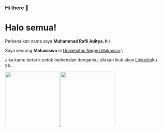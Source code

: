 ### Hi there 👋
# Halo semua! 

Perkenalkan nama saya **Muhammad Rafli Aditya. h**.\

Saya seorang **Mahasiswa** di [Universitas Negeri Makassar](https://unm.ac.id/).\

Jika kamu tertarik untuk berkenalan denganku, silakan ikuti akun [Linkedin](https://www.linkedin.com/in/muhammad-rafli-aditya-h-b39911268/)ku ya.

<p align="left">
<a href="https://github.com/rafliaditya963">
  <img height="180em" src="https://github-readme-stats-eight-theta.vercel.app/api?username=gilangadhan&show_icons=true&theme=algolia&include_all_commits=true&count_private=true"/>
  <img height="180em" src="https://github-readme-stats-eight-theta.vercel.app/api/top-langs/?username=gilangadhan&layout=compact&langs_count=8&theme=algolia"/>
</a>
</p>


<!--
**rafliaditya963/Rafliaditya963** is a ✨ _special_ ✨ repository because its `README.md` (this file) appears on your GitHub profile.

Here are some ideas to get you started:

- 🔭 I’m currently working on ...
- 🌱 I’m currently learning ...
- 👯 I’m looking to collaborate on ...
- 🤔 I’m looking for help with ...
- 💬 Ask me about ...
- 📫 How to reach me: ...
- 😄 Pronouns: ...
- ⚡ Fun fact: ...
-->
